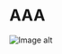 # AAA
![Image alt](https://www.google.com/url?sa=i&source=images&cd=&ved=2ahUKEwjt0eGk8-HlAhWEyKYKHRXiCb4QjRx6BAgBEAQ&url=https%3A%2F%2Fevereight.ru%2Frostov-na-donu%2Faktivnyj-otdyx-ru-rostov-na-donu%2Fvelosipednaya-progulka-v-shhepkinskij-les%2F&psig=AOvVaw1ZMYetY0j4qmJorFSWodQV&ust=1573552845003271)
